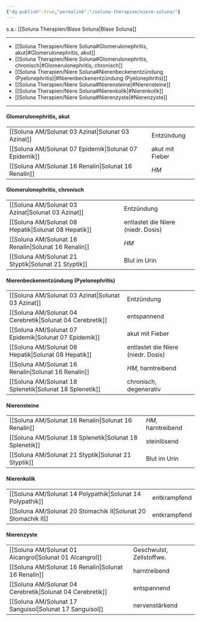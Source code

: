 ```yaml
---
{"dg-publish":true,"permalink":"/soluna-therapien/niere-soluna/"}
---
```


s.a.: [[Soluna Therapien/Blase Soluna\|Blase Soluna]]
***
- [[Soluna Therapien/Niere Soluna#Glomerulonephritis, akut\|#Glomerulonephritis, akut]]
- [[Soluna Therapien/Niere Soluna#Glomerulonephritis, chronisch\|#Glomerulonephritis, chronisch]]
- [[Soluna Therapien/Niere Soluna#Nierenbeckenentzündung (Pyelonephritis)\|#Nierenbeckenentzündung (Pyelonephritis)]]
- [[Soluna Therapien/Niere Soluna#Nierensteine\|#Nierensteine]]
- [[Soluna Therapien/Niere Soluna#Nierenkolik\|#Nierenkolik]]
- [[Soluna Therapien/Niere Soluna#Nierenzyste\|#Nierenzyste]]

***
#### Glomerulonephritis, akut
|   |   |
|---|---|
[[Soluna AM/Solunat 03 Azinat\|Solunat 03 Azinat]]            | Entzündung     |
[[Soluna AM/Solunat 07 Epidemik\|Solunat 07 Epidemik]]       | akut mit Fieber    |
[[Soluna AM/Solunat 16 Renalin\|Solunat 16 Renalin]]          | *HM*                  |

#### Glomerulonephritis, chronisch
|   |   |
|---|---|
[[Soluna AM/Solunat 03 Azinat\|Solunat 03 Azinat]]            | Entzündung     |
[[Soluna AM/Solunat 08 Hepatik\|Solunat 08 Hepatik]]         | entlastet die Niere (niedr. Dosis) |
[[Soluna AM/Solunat 16 Renalin\|Solunat 16 Renalin]]          | *HM*                  |
[[Soluna AM/Solunat 21 Styptik\|Solunat 21 Styptik]]           | Blut im Urin             | 

#### Nierenbeckenentzündung (Pyelonephritis)
|   |   |
|---|---|
[[Soluna AM/Solunat 03 Azinat\|Solunat 03 Azinat]]            | Entzündung     |
[[Soluna AM/Solunat 04 Cerebretik\|Solunat 04 Cerebretik]]     | entspannend    |
[[Soluna AM/Solunat 07 Epidemik\|Solunat 07 Epidemik]]       | akut mit Fieber               |
[[Soluna AM/Solunat 08 Hepatik\|Solunat 08 Hepatik]]         | entlastet die Niere (niedr. Dosis) |
[[Soluna AM/Solunat 16 Renalin\|Solunat 16 Renalin]]          | *HM,* harntreibend                  |
[[Soluna AM/Solunat 18 Splenetik\|Solunat 18 Splenetik]]       | chronisch, degenerativ       |

#### Nierensteine
|   |   |
|---|---|
[[Soluna AM/Solunat 16 Renalin\|Solunat 16 Renalin]]          |  *HM,* harntreibend   |
[[Soluna AM/Solunat 18 Splenetik\|Solunat 18 Splenetik]]       | steinlösend              |
[[Soluna AM/Solunat 21 Styptik\|Solunat 21 Styptik]]           | Blut im Urin             | 

#### Nierenkolik
|   |   |
|---|---|
[[Soluna AM/Solunat 14 Polypathik\|Solunat 14 Polypathik]]      | entkrampfend          |
[[Soluna AM/Solunat 20 Stomachik II\|Solunat 20 Stomachik II]]    | entkrampfend         |

#### Nierenzyste
|   |   |
|---|---|
[[Soluna AM/Solunat 01 Alcangrol\|Solunat 01 Alcangrol]]      | Geschwulst, Zellstoffwe.  |
[[Soluna AM/Solunat 16 Renalin\|Solunat 16 Renalin]]          | harntreibend                  |
[[Soluna AM/Solunat 04 Cerebretik\|Solunat 04 Cerebretik]]     | entspannend    |
[[Soluna AM/Solunat 17 Sanguisol\|Solunat 17 Sanguisol]]      | nervenstärkend  |


